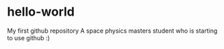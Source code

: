 # hello-world
My first github repository 
A space physics masters student who is starting to use github :)
